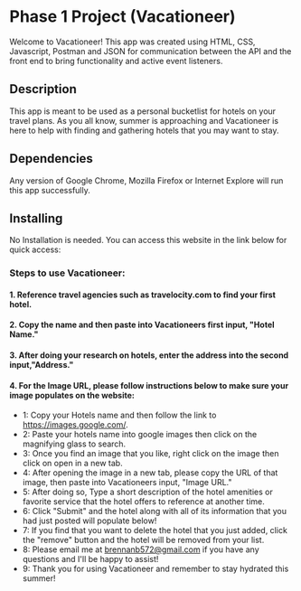# Phase 1 Project (Vacationeer)
Welcome to Vacationeer! This app was created using HTML, CSS, Javascript, Postman and JSON for communication between the API and the front end to bring functionality and active event listeners.

## Description

This app is meant to be used as a personal bucketlist for hotels on your travel plans. As you all know, summer is approaching and Vacationeer is here to help with finding and gathering hotels that you may want to stay. 

## Dependencies

Any version of Google Chrome, Mozilla Firefox or Internet Explore will run this app successfully.

## Installing

No Installation is needed. You can access this website in the link below for quick access:

### Steps to use Vacationeer:

#### 1. Reference travel agencies such as travelocity.com to find your first hotel.
#### 2. Copy the name and then paste into Vacationeers first input, "Hotel Name."
#### 3. After doing your research on hotels, enter the address into the second input,"Address."
#### 4. For the Image URL, please follow instructions below to make sure your image populates on the website:
* 1: Copy your Hotels name and then follow the link to https://images.google.com/. 
* 2: Paste your hotels name into google images then click on the magnifying glass to search.
* 3: Once you find an image that you like, right click on the image then click on open in a new tab.
* 4: After opening the image in a new tab, please copy the URL of that image, then paste into Vacationeers input, "Image URL."
* 5: After doing so, Type a short description of the hotel amenities or favorite service that the hotel offers to reference at another time.
* 6: Click "Submit" and the hotel along with all of its information that you had just posted will populate below!
* 7: If you find that you want to delete the hotel that you just added, click the "remove" button and the hotel will be removed from your list. 
* 8: Please email me at brennanb572@gmail.com if you have any questions and I'll be happy to assist!
* 9: Thank you for using Vacationeer and remember to stay hydrated this summer!

